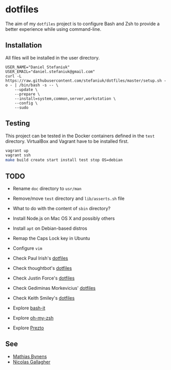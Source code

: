 dotfiles
========

The aim of my `dotfiles` project is to configure Bash and Zsh to provide a better experience while using command-line.

Installation
------------

All files will be installed in the user directory.

    USER_NAME="Daniel Stefaniuk"
    USER_EMAIL="daniel.stefaniuk@gmail.com"
    curl -L https://raw.githubusercontent.com/stefaniuk/dotfiles/master/setup.sh -o - | /bin/bash -s -- \
        --update \
        --prepare \
        --install=system,common,server,workstation \
        --config \
        --sudo

Testing
-------

This project can be tested in the Docker containers defined in the `test` directory. VirtualBox and Vagrant have to be installed first.

```bash
vagrant up
vagrant ssh
make build create start install test stop OS=debian
```

TODO
----

 * Rename `doc` directory to `usr/man`
 * Remove/move `test` directory and `lib/asserts.sh` file
 * What to do with the content of `sbin` directory?

 * Install Node.js on Mac OS X and possibly others
 * Install `apt` on Debian-based distros
 * Remap the Caps Lock key in Ubuntu
 * Configure `vim`
 * Check Paul Irish's [dotfiles](https://github.com/paulirish/dotfiles)
 * Check thoughtbot's [dotfiles](https://github.com/thoughtbot/dotfiles)
 * Check Justin Force's [dotfiles](https://github.com/justinforce/dotfiles)
 * Check Gediminas Morkevicius' [dotfiles](https://github.com/l3pp4rd/dotfiles)
 * Check Keith Smiley's [dotfiles](https://github.com/keith/dotfiles)
 * Explore [bash-it](https://github.com/revans/bash-it)
 * Explore [oh-my-zsh](https://github.com/robbyrussell/oh-my-zsh)
 * Explore [Prezto](https://github.com/sorin-ionescu/prezto)

See
---

 * [Mathias Bynens](https://github.com/mathiasbynens/dotfiles)
 * [Nicolas Gallagher](https://github.com/necolas/dotfiles)
